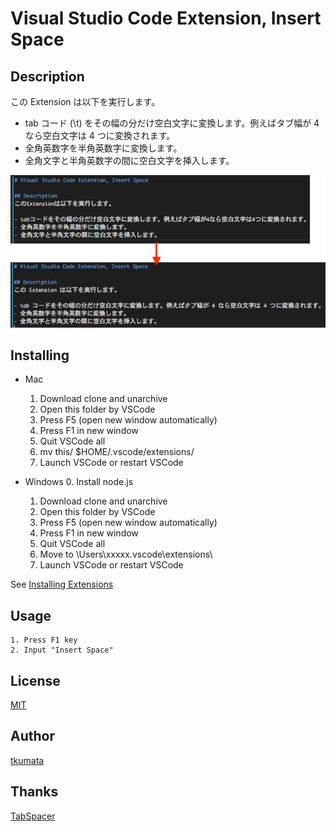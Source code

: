 # Visual Studio Code Extension, Insert Space

## Description
この Extension は以下を実行します。

- tab コード (\t) をその幅の分だけ空白文字に変換します。例えばタブ幅が 4 なら空白文字は 4 つに変換されます。
- 全角英数字を半角英数字に変換します。
- 全角文字と半角英数字の間に空白文字を挿入します。

![サンプル](./sample1.png "サンプル")

## Installing
- Mac
    1. Download clone and unarchive
    2. Open this folder by VSCode
    3. Press F5 (open new window automatically)
    4. Press F1 in new window
    5. Quit VSCode all
    6. mv this/ $HOME/.vscode/extensions/
    7. Launch VSCode or restart VSCode

- Windows
    0. Install node.js
    1. Download clone and unarchive
    2. Open this folder by VSCode
    3. Press F5 (open new window automatically)
    4. Press F1 in new window
    5. Quit VSCode all
    6. Move to \Users\xxxxx\.vscode\extensions\
    7. Launch VSCode or restart VSCode

See [Installing Extensions](https://code.visualstudio.com/Docs/extensions/install-extension)

## Usage
    1. Press F1 key
    2. Input "Insert Space"

## License
[MIT](http://opensource.org/licenses/mit-license.php)

## Author
[tkumata](https://github.com/tkumata?tab=repositories)

## Thanks
[TabSpacer](http://qiita.com/YuichiNukiyama/items/3b928a67248fe5c9a5ba)
